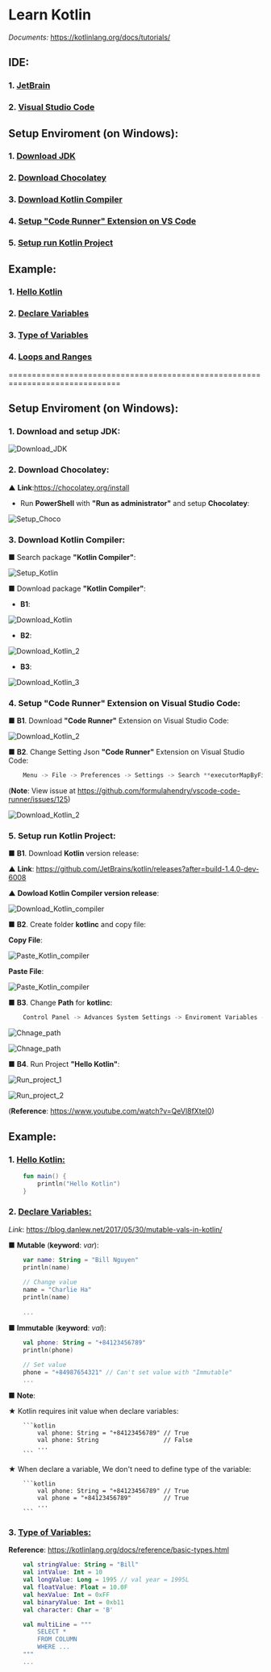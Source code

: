 # Learn Kotlin

*Documents:* https://kotlinlang.org/docs/tutorials/

## IDE:
### 1. [JetBrain](https://www.jetbrains.com/idea/download/#section=windows)
### 2. [Visual Studio Code](https://code.visualstudio.com/)

## Setup Enviroment (on Windows):
### 1. [Download JDK](https://github.com/huubao2309/learn_kotlin#1-download-and-setup-jdk)
### 2. [Download Chocolatey](https://github.com/huubao2309/learn_kotlin#2-download-chocolatey-1)
### 3. [Download Kotlin Compiler](https://github.com/huubao2309/learn_kotlin#3-download-kotlin-compiler-1)
### 4. [Setup "Code Runner" Extension on VS Code](https://github.com/huubao2309/learn_kotlin#4-setup-code-runner-extension-on-visual-studio-code)
### 5. [Setup run Kotlin Project](https://github.com/huubao2309/learn_kotlin#5-setup-run-kotlin-project-1)


## Example:
### 1. [Hello Kotlin](https://github.com/huubao2309/learn_kotlin#1-hello-kotlin-1)
### 2. [Declare Variables](https://github.com/huubao2309/learn_kotlin#2-declare-variables-1)
### 3. [Type of Variables]()
### 4. [Loops and Ranges]()


==============================================================================

## Setup Enviroment (on Windows):


### 1. Download and setup JDK:

![Download_JDK](https://github.com/huubao2309/learn_kotlin/blob/master/image/download_jdk.png)


### 2. Download Chocolatey:

▲ **Link**:https://chocolatey.org/install

- Run **PowerShell** with **"Run as administrator"** and setup **Chocolatey**:

![Setup_Choco](https://github.com/huubao2309/learn_kotlin/blob/master/image/setup_chocolatey.png)


### 3. Download Kotlin Compiler:

■  Search package **"Kotlin Compiler"**:

![Setup_Kotlin](https://github.com/huubao2309/learn_kotlin/blob/master/image/search_kotlin.png)

■  Download package **"Kotlin Compiler"**:

* **B1**:

![Download_Kotlin](https://github.com/huubao2309/learn_kotlin/blob/master/image/click_kotlin_compiler.png)

* **B2**:

![Download_Kotlin_2](https://github.com/huubao2309/learn_kotlin/blob/master/image/click_kotlin_compiler_2.png)

* **B3**:

![Download_Kotlin_3](https://github.com/huubao2309/learn_kotlin/blob/master/image/install_success_kotlin.png)


### 4. Setup **"Code Runner"** Extension on Visual Studio Code:

■ **B1**. Download **"Code Runner"** Extension on Visual Studio Code:

![Download_Kotlin_2](https://github.com/huubao2309/learn_kotlin/blob/master/image/download_coderunner.png)


■ **B2**. Change Setting Json **"Code Runner"** Extension on Visual Studio Code:

```dart
    Menu -> File -> Preferences -> Settings -> Search **executorMapByFileExtension** -> Change File JSon
```

(**Note**: View issue at https://github.com/formulahendry/vscode-code-runner/issues/125)

![Download_Kotlin_2](https://github.com/huubao2309/learn_kotlin/blob/master/image/download_codeRunner_settingJson.png)

### 5. Setup run **Kotlin Project**:

■ **B1**. Download **Kotlin** version release:

▲ **Link**: https://github.com/JetBrains/kotlin/releases?after=build-1.4.0-dev-6008

▲ **Dowload Kotlin Compiler version release**: 

![Download_Kotlin_compiler](https://github.com/huubao2309/learn_kotlin/blob/master/image/download_kotlin_compiler.png)

■ **B2**. Create folder **kotlinc** and copy file:

**Copy File**:

![Paste_Kotlin_compiler](https://github.com/huubao2309/learn_kotlin/blob/master/image/copy_file.png)

**Paste File**:

![Paste_Kotlin_compiler](https://github.com/huubao2309/learn_kotlin/blob/master/image/paste_file.png)

■ **B3**. Change **Path** for **kotlinc**:

```dart
    Control Panel -> Advances System Settings -> Enviroment Variables -> ...
```

![Chnage_path](https://github.com/huubao2309/learn_kotlin/blob/master/image/change_paht_1.png)

![Chnage_path](https://github.com/huubao2309/learn_kotlin/blob/master/image/change_paht_2.png)


■ **B4**. Run Project **"Hello Kotlin"**:

![Run_project_1](https://github.com/huubao2309/learn_kotlin/blob/master/image/hello_kotlin_1.png)

![Run_project_2](https://github.com/huubao2309/learn_kotlin/blob/master/image/hello_kotlin_2.png)

(**Reference**: https://www.youtube.com/watch?v=QeVl8fXteI0)


## Example:


### 1. [Hello Kotlin:](https://github.com/huubao2309/learn_kotlin/tree/master/src/Hello_Word)

```kotlin
	fun main() {
		println("Hello Kotlin")
	}
```

### 2. [Declare Variables:](https://github.com/huubao2309/learn_kotlin/tree/master/src/Variables)

*Link*: https://blog.danlew.net/2017/05/30/mutable-vals-in-kotlin/

■ **Mutable** (**keyword**: *var*):

```kotlin
    var name: String = "Bill Nguyen"
    println(name)
	
	// Change value
    name = "Charlie Ha"
    println(name)
	
	...
```

■ **Immutable** (**keyword**: *val*):

```kotlin
    val phone: String = "+84123456789"
    println(phone)
	
	// Set value
	phone = "+84987654321" // Can't set value with "Immutable"
	...
```

■ **Note**: 

  ★ Kotlin requires init value when declare variables:

		```kotlin
			val phone: String = "+84123456789" // True
			val phone: String 				   // False
			...
		```
	
  ★ When declare a variable, We don't need to define type of the variable:
	
		```kotlin
			val phone: String = "+84123456789" // True
			val phone = "+84123456789" 		   // True
			...
		```
	
### 3. [Type of Variables:](https://github.com/huubao2309/learn_kotlin/tree/master/src/Type_Variables)

**Reference**: https://kotlinlang.org/docs/reference/basic-types.html

```kotlin
    val stringValue: String = "Bill"
    val intValue: Int = 10
    val longValue: Long = 1995 // val year = 1995L
    val floatValue: Float = 10.0F
    val hexValue: Int = 0xFF
    val binaryValue: Int = 0xb11
    val character: Char = 'B'

    val multiLine = """
        SELECT *
        FROM COLUMN
        WHERE ...
    """
	...
```

	